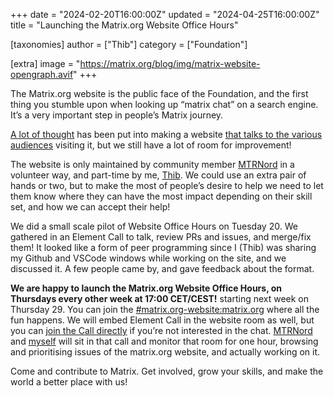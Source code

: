 +++
date = "2024-02-20T16:00:00Z"
updated = "2024-04-25T16:00:00Z"
title = "Launching the Matrix.org Website Office Hours"

[taxonomies]
author = ["Thib"]
category = ["Foundation"]

[extra]
image = "https://matrix.org/blog/img/matrix-website-opengraph.avif"
+++

The Matrix.org website is the public face of the Foundation, and the first thing you stumble upon when looking up “matrix chat” on a search engine. It’s a very important step in people’s Matrix journey.

[A lot of thought](https://github.com/matrix-org/matrix.org/issues/1502) has been put into making a website [that talks to the various audiences](https://github.com/matrix-org/matrix.org/issues/1543) visiting it, but we still have a lot of room for improvement!

The website is only maintained by community member [MTRNord](https://mtrnord.blog/) in a volunteer way, and part-time by me, [Thib](https://ergaster.org). We could use an extra pair of hands or two, but to make the most of people’s desire to help we need to let them know where they can have the most impact depending on their skill set, and how we can accept their help!

<!-- more -->

We did a small scale pilot of Website Office Hours on Tuesday 20. We gathered in an Element Call to talk, review PRs and issues, and merge/fix them! It looked like a form of peer programming since I (Thib) was sharing my Github and VSCode windows while working on the site, and we discussed it. A few people came by, and gave feedback about the format.

**We are happy to launch the Matrix.org Website Office Hours, on Thursdays every other week at 17:00 CET/CEST!** starting next week on Thursday 29. You can join the [#matrix.org-website:matrix.org](https://matrix.to/#/%23matrix.org-website:matrix.org) where all the fun happens. We will embed Element Call in the website room as well, but you can [join the Call directly](https://call.element.io/room/#/matrixorg-website-office-hour?roomId=!kzyGmYCZimtZaSOVyP:call.ems.host&password=_ufRbbGJcRX8rwNXNo4atQ) if you’re not interested in the chat. [MTRNord](https://mtrnord.blog/) and [myself](https://ergaster.org) will sit in that call and monitor that room for one hour, browsing and prioritising issues of the matrix.org website, and actually working on it.

Come and contribute to Matrix. Get involved, grow your skills, and make the world a better place with us!
